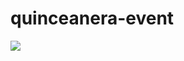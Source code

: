 # quinceanera-event

<div>
    <a href="https://www.loom.com/share/db22c74ce1be405f80a4b03406055be5">
    </a>
    <a href="https://www.loom.com/share/db22c74ce1be405f80a4b03406055be5">
      <img style="max-width:300px;" src="https://cdn.loom.com/sessions/thumbnails/db22c74ce1be405f80a4b03406055be5-dc7b1f8c32ad4d49-full-play.gif">
    </a>
  </div>
